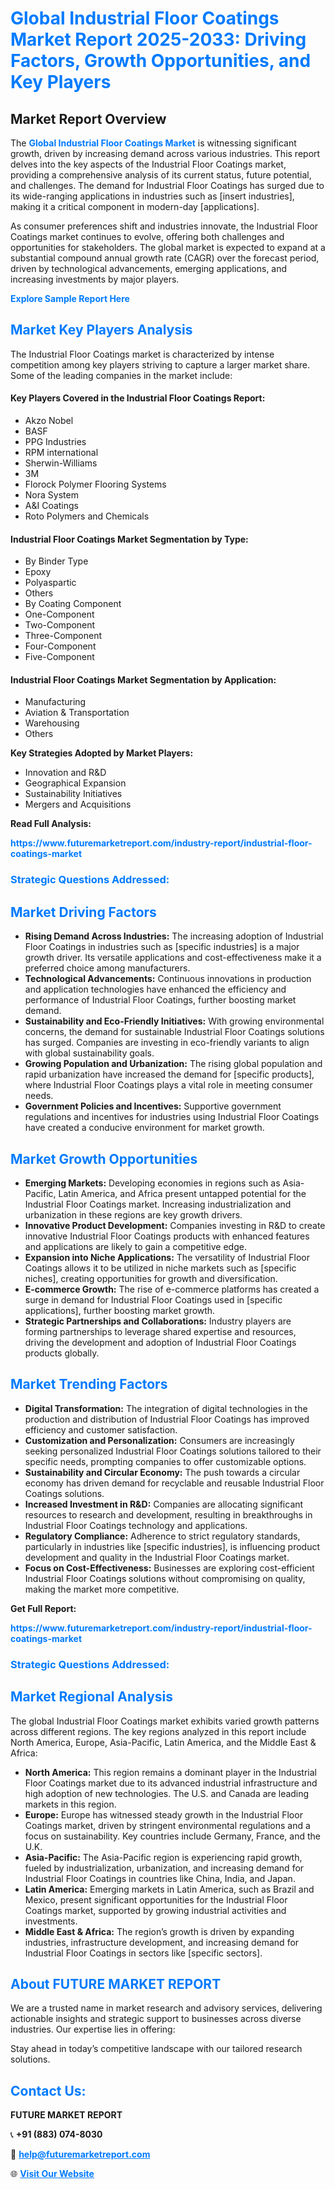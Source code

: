 <h1 style="color: #007BFF;">Global Industrial Floor Coatings Market Report 2025-2033: Driving Factors, Growth Opportunities, and Key Players</h1>

<section id="overview">
<h2>Market Report Overview</h2>
<p>The <a href="https://www.futuremarketreport.com/industry-report/industrial-floor-coatings-market" style="color: #007BFF; text-decoration: none;"><strong>Global Industrial Floor Coatings Market</strong></a> is witnessing significant growth, driven by increasing demand across various industries. This report delves into the key aspects of the Industrial Floor Coatings market, providing a comprehensive analysis of its current status, future potential, and challenges. The demand for Industrial Floor Coatings has surged due to its wide-ranging applications in industries such as [insert industries], making it a critical component in modern-day [applications].</p>
<p>As consumer preferences shift and industries innovate, the Industrial Floor Coatings market continues to evolve, offering both challenges and opportunities for stakeholders. The global market is expected to expand at a substantial compound annual growth rate (CAGR) over the forecast period, driven by technological advancements, emerging applications, and increasing investments by major players.</p>
</section>

<section id="overview">
<p><a href="https://www.futuremarketreport.com/request-sample/reportId=104208" style="color: #007BFF; text-decoration: none;"><strong>Explore Sample Report Here</strong></a></p>
</section>

<section id="key-players">
<h2 style="color: #007BFF;">Market Key Players Analysis</h2>
<p>The Industrial Floor Coatings market is characterized by intense competition among key players striving to capture a larger market share. Some of the leading companies in the market include:</p>
<h4>Key Players Covered in the Industrial Floor Coatings Report:</h4>
<ul><li>Akzo Nobel</li><li>BASF</li><li>PPG Industries</li><li>RPM international</li><li>Sherwin-Williams</li><li>3M</li><li>Florock Polymer Flooring Systems</li><li>Nora System</li><li>A&amp;I Coatings</li><li>Roto Polymers and Chemicals</li></ul>
<h4>Industrial Floor Coatings Market Segmentation by Type:</h4>
<ul><li>By Binder Type</li><li>Epoxy</li><li>Polyaspartic</li><li>Others</li><li>By Coating Component</li><li>One-Component</li><li>Two-Component</li><li>Three-Component</li><li>Four-Component</li><li>Five-Component</li></ul>

<h4>Industrial Floor Coatings Market Segmentation by Application:</h4>
<ul><li>Manufacturing</li><li>Aviation &amp; Transportation</li><li>Warehousing</li><li>Others</li></ul>
<p><strong>Key Strategies Adopted by Market Players:</strong></p>
<ul>
<li>Innovation and R&D</li>
<li>Geographical Expansion</li>
<li>Sustainability Initiatives</li>
<li>Mergers and Acquisitions</li>
</ul>
</section>

<section>
<p><strong>Read Full Analysis: </strong></p><a href="https://www.futuremarketreport.com/industry-report/industrial-floor-coatings-market" style="color: #007BFF; text-decoration: none;"><strong>https://www.futuremarketreport.com/industry-report/industrial-floor-coatings-market</strong></a>
<h3 style="color: #007BFF;">Strategic Questions Addressed:</h3>
</section>

<section id="driving-factors">
<h2 style="color: #007BFF;">Market Driving Factors</h2>
<ul>
<li><strong>Rising Demand Across Industries:</strong> The increasing adoption of Industrial Floor Coatings in industries such as [specific industries] is a major growth driver. Its versatile applications and cost-effectiveness make it a preferred choice among manufacturers.</li>
<li><strong>Technological Advancements:</strong> Continuous innovations in production and application technologies have enhanced the efficiency and performance of Industrial Floor Coatings, further boosting market demand.</li>
<li><strong>Sustainability and Eco-Friendly Initiatives:</strong> With growing environmental concerns, the demand for sustainable Industrial Floor Coatings solutions has surged. Companies are investing in eco-friendly variants to align with global sustainability goals.</li>
<li><strong>Growing Population and Urbanization:</strong> The rising global population and rapid urbanization have increased the demand for [specific products], where Industrial Floor Coatings plays a vital role in meeting consumer needs.</li>
<li><strong>Government Policies and Incentives:</strong> Supportive government regulations and incentives for industries using Industrial Floor Coatings have created a conducive environment for market growth.</li>
</ul>
</section>

<section id="growth-opportunities">
<h2 style="color: #007BFF;">Market Growth Opportunities</h2>
<ul>
<li><strong>Emerging Markets:</strong> Developing economies in regions such as Asia-Pacific, Latin America, and Africa present untapped potential for the Industrial Floor Coatings market. Increasing industrialization and urbanization in these regions are key growth drivers.</li>
<li><strong>Innovative Product Development:</strong> Companies investing in R&D to create innovative Industrial Floor Coatings products with enhanced features and applications are likely to gain a competitive edge.</li>
<li><strong>Expansion into Niche Applications:</strong> The versatility of Industrial Floor Coatings allows it to be utilized in niche markets such as [specific niches], creating opportunities for growth and diversification.</li>
<li><strong>E-commerce Growth:</strong> The rise of e-commerce platforms has created a surge in demand for Industrial Floor Coatings used in [specific applications], further boosting market growth.</li>
<li><strong>Strategic Partnerships and Collaborations:</strong> Industry players are forming partnerships to leverage shared expertise and resources, driving the development and adoption of Industrial Floor Coatings products globally.</li>
</ul>
</section>

<section id="trending-factors">
<h2 style="color: #007BFF;">Market Trending Factors</h2>
<ul>
<li><strong>Digital Transformation:</strong> The integration of digital technologies in the production and distribution of Industrial Floor Coatings has improved efficiency and customer satisfaction.</li>
<li><strong>Customization and Personalization:</strong> Consumers are increasingly seeking personalized Industrial Floor Coatings solutions tailored to their specific needs, prompting companies to offer customizable options.</li>
<li><strong>Sustainability and Circular Economy:</strong> The push towards a circular economy has driven demand for recyclable and reusable Industrial Floor Coatings solutions.</li>
<li><strong>Increased Investment in R&D:</strong> Companies are allocating significant resources to research and development, resulting in breakthroughs in Industrial Floor Coatings technology and applications.</li>
<li><strong>Regulatory Compliance:</strong> Adherence to strict regulatory standards, particularly in industries like [specific industries], is influencing product development and quality in the Industrial Floor Coatings market.</li>
<li><strong>Focus on Cost-Effectiveness:</strong> Businesses are exploring cost-efficient Industrial Floor Coatings solutions without compromising on quality, making the market more competitive.</li>
</ul>
</section>

<section>
<p><strong>Get Full Report: </strong></p><a href="https://www.futuremarketreport.com/industry-report/industrial-floor-coatings-market" style="color: #007BFF; text-decoration: none;"><strong>https://www.futuremarketreport.com/industry-report/industrial-floor-coatings-market</strong></a>
<h3 style="color: #007BFF;">Strategic Questions Addressed:</h3>
</section>


<section id="regional-analysis">
<h2 style="color: #007BFF;">Market Regional Analysis</h2>
<p>The global Industrial Floor Coatings market exhibits varied growth patterns across different regions. The key regions analyzed in this report include North America, Europe, Asia-Pacific, Latin America, and the Middle East & Africa:</p>
<ul>
<li><strong>North America:</strong> This region remains a dominant player in the Industrial Floor Coatings market due to its advanced industrial infrastructure and high adoption of new technologies. The U.S. and Canada are leading markets in this region.</li>
<li><strong>Europe:</strong> Europe has witnessed steady growth in the Industrial Floor Coatings market, driven by stringent environmental regulations and a focus on sustainability. Key countries include Germany, France, and the U.K.</li>
<li><strong>Asia-Pacific:</strong> The Asia-Pacific region is experiencing rapid growth, fueled by industrialization, urbanization, and increasing demand for Industrial Floor Coatings in countries like China, India, and Japan.</li>
<li><strong>Latin America:</strong> Emerging markets in Latin America, such as Brazil and Mexico, present significant opportunities for the Industrial Floor Coatings market, supported by growing industrial activities and investments.</li>
<li><strong>Middle East & Africa:</strong> The region’s growth is driven by expanding industries, infrastructure development, and increasing demand for Industrial Floor Coatings in sectors like [specific sectors].</li>
</ul>
</section>

<footer>
<h2 style="color: #007BFF;">About FUTURE MARKET REPORT</h2>
<p>We are a trusted name in market research and advisory services, delivering actionable insights and strategic support to businesses across diverse industries. Our expertise lies in offering:</p>

<p>Stay ahead in today’s competitive landscape with our tailored research solutions.</p>

<h2 style="color: #007BFF;">Contact Us:</h2>
<p><strong>FUTURE MARKET REPORT</strong></p>
<p>📞 <strong>+91 (883) 074-8030</strong></p>
<p>📧 <strong><a href="mailto:help@futuremarketreport.com" style="color: #007BFF;">help@futuremarketreport.com</a></strong></p>
<p>🌐 <strong><a href="https://www.futuremarketreport.com/" style="color: #007BFF;">Visit Our Website</a></strong></p>
</footer>